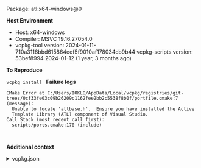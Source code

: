 Package: atl:x64-windows@0

**Host Environment**

- Host: x64-windows
- Compiler: MSVC 19.16.27054.0
-    vcpkg-tool version: 2024-01-11-710a3116bbd615864eef5f9010af178034cb9b44
    vcpkg-scripts version: 53bef8994 2024-01-12 (1 year, 3 months ago)

**To Reproduce**

`vcpkg install `
**Failure logs**

```
CMake Error at C:/Users/IOKLO/AppData/Local/vcpkg/registries/git-trees/0cf33fe03c09b26209c1162fee2bb2c5538f8b0f/portfile.cmake:7 (message):
  Unable to locate 'atlbase.h'.  Ensure you have installed the Active
  Template Library (ATL) component of Visual Studio.
Call Stack (most recent call first):
  scripts/ports.cmake:170 (include)



```
**Additional context**

<details><summary>vcpkg.json</summary>

```
{
  "dependencies": [
    "llvm"
  ]
}

```
</details>
